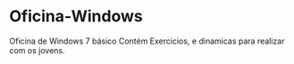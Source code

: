# Oficina-Windows
Oficina de Windows 7 básico
Contém Exercicios, e dinamicas para realizar com os jovens.
